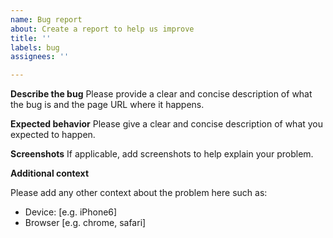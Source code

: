 ```yaml
---
name: Bug report
about: Create a report to help us improve
title: ''
labels: bug
assignees: ''

---
```


**Describe the bug**
Please provide a clear and concise description of what the bug is and the page URL where it happens.

**Expected behavior**
Please give a clear and concise description of what you expected to happen.

**Screenshots**
If applicable, add screenshots to help explain your problem.

**Additional context**

Please add any other context about the problem here such as:

 - Device: [e.g. iPhone6]
 - Browser [e.g. chrome, safari]
